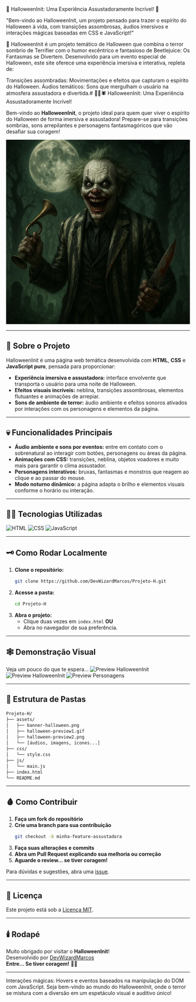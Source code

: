 🎃 HalloweenInit: Uma Experiência Assustadoramente Incrível! 👻

"Bem-vindo ao HalloweenInit, um projeto pensado para trazer o espírito do Halloween à vida,
com transições assombrosas, áudios imersivos e interações mágicas baseadas em CSS e JavaScript!"

👻 HalloweenInit é um projeto temático de Halloween que combina o terror sombrio de Terrifier com o humor excêntrico e fantasioso de Beetlejuice: Os Fantasmas se Divertem. Desenvolvido para um evento especial de Halloween, este site oferece uma experiência imersiva e interativa, repleta de:

Transições assombradas: Movimentações e efeitos que capturam o espírito do Halloween.
Áudios temáticos: Sons que mergulham o usuário na atmosfera assustadora e divertida.# 🎃👻🕷️ HalloweenInit: Uma Experiência Assustadoramente Incrível!

Bem-vindo ao **HalloweenInit**, o projeto ideal para quem quer viver o espírito do Halloween de forma imersiva e assustadora! Prepare-se para transições sombrias, sons arrepilantes e personagens fantasmagóricos que vão desafiar sua coragem!

![Banner HalloweenInit](halloween1.PNG)

---

## 🦇 Sobre o Projeto

HalloweenInit é uma página web temática desenvolvida com **HTML**, **CSS** e **JavaScript puro**, pensada para proporcionar:

- **Experiência imersiva e assustadora:** interface envolvente que transporta o usuário para uma noite de Halloween.
- **Efeitos visuais incríveis:** neblina, transições assombrosas, elementos flutuantes e animações de arrepiar.
- **Sons de ambiente de terror:** áudio ambiente e efeitos sonoros ativados por interações com os personagens e elementos da página.

---

## 💀 Funcionalidades Principais

- **Áudio ambiente e sons por eventos:** entre em contato com o sobrenatural ao interagir com botões, personagens ou áreas da página.
- **Animações com CSS:** transições, neblina, objetos voadores e muito mais para garantir o clima assustador.
- **Personagens interativos:** bruxas, fantasmas e monstros que reagem ao clique e ao passar do mouse.
- **Modo noturno dinâmico:** a página adapta o brilho e elementos visuais conforme o horário ou interação.

---

## 🧙‍♀️ Tecnologias Utilizadas

![HTML](https://img.shields.io/badge/HTML5-E34F26?logo=html5&logoColor=white)
![CSS](https://img.shields.io/badge/CSS3-1572B6?logo=css3&logoColor=white)
![JavaScript](https://img.shields.io/badge/JavaScript-F7DF1E?logo=javascript&logoColor=black)

---

## 🗝️ Como Rodar Localmente

1. **Clone o repositório:**
   ```bash
   git clone https://github.com/DevWizardMarcos/Projeto-H.git
   ```
2. **Acesse a pasta:**
   ```bash
   cd Projeto-H
   ```
3. **Abra o projeto:**
   - Clique duas vezes em `index.html` **OU**
   - Abra no navegador de sua preferência.

---

## 🕸️ Demonstração Visual

Veja um pouco do que te espera...
![Preview HalloweenInit](anima2.gif)
![Preview HalloweenInit](anima1.gif)
![Preview Personagens](anima3.gif)


---

## 📁 Estrutura de Pastas

```text
Projeto-H/
├── assets/
│   ├── banner-halloween.png
│   ├── halloween-preview1.gif
│   ├── halloween-preview2.png
│   └── [áudios, imagens, ícones...]
├── css/
│   └── style.css
├── js/
│   └── main.js
├── index.html
└── README.md
```

---

## 🩸 Como Contribuir

1. **Faça um fork do repositório**
2. **Crie uma branch para sua contribuição**
   ```bash
   git checkout -b minha-feature-assustadora
   ```
3. **Faça suas alterações e commits**
4. **Abra um Pull Request explicando sua melhoria ou correção**
5. **Aguarde o review... se tiver coragem!**

Para dúvidas e sugestões, abra uma [issue](https://github.com/DevWizardMarcos/Projeto-H/issues).

---

## 📜 Licença

Este projeto está sob a [Licença MIT](LICENSE).

---

## 🕯️ Rodapé

Muito obrigado por visitar o **HalloweenInit**!  
Desenvolvido por [DevWizardMarcos](https://github.com/DevWizardMarcos)  
**Entre... Se tiver coragem!** 👀🦇

---
Interações mágicas: Hovers e eventos baseados na manipulação do DOM com JavaScript.
Seja bem-vindo ao mundo do HalloweenInit, onde o terror se mistura com a diversão em um espetáculo visual e auditivo único!

